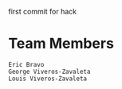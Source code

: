 first commit for hack

# Team Members

    Eric Bravo
    George Viveros-Zavaleta
    Louis Viveros-Zavaleta